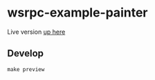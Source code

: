 
# wsrpc-example-painter

Live version [up here](https://johan-nordberg.com/wspainter)

## Develop

```
make preview
```
